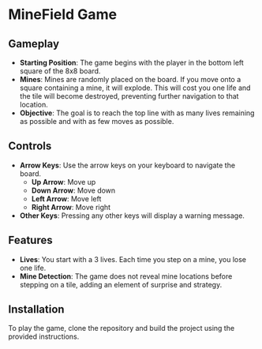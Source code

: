 # MineField Game

## Gameplay

- **Starting Position**: The game begins with the player in the bottom left square of the 8x8 board.
- **Mines**: Mines are randomly placed on the board. If you move onto a square containing a mine, it will explode. This will cost you one life and the tile will become destroyed, preventing further navigation to that location.
- **Objective**: The goal is to reach the top line with as many lives remaining as possible and with as few moves as possible.

## Controls

- **Arrow Keys**: Use the arrow keys on your keyboard to navigate the board.
  - **Up Arrow**: Move up
  - **Down Arrow**: Move down
  - **Left Arrow**: Move left
  - **Right Arrow**: Move right
- **Other Keys**: Pressing any other keys will display a warning message.

## Features

- **Lives**: You start with a 3 lives. Each time you step on a mine, you lose one life.
- **Mine Detection**: The game does not reveal mine locations before stepping on a tile, adding an element of surprise and strategy.

## Installation

To play the game, clone the repository and build the project using the provided instructions.